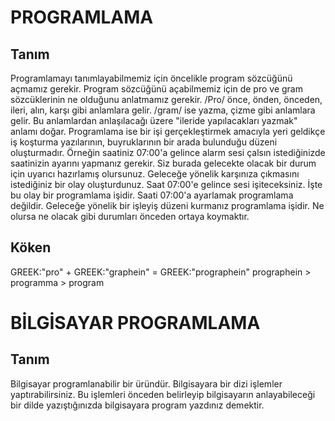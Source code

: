 # PROGRAMLAMA

## Tanım
Programlamayı tanımlayabilmemiz için öncelikle program sözcüğünü açmamız gerekir. Program sözcüğünü açabilmemiz 
için de pro ve gram sözcüklerinin ne olduğunu anlatmamız gerekir. /Pro/ önce, önden, önceden, ileri, alın, karşı gibi anlamlara gelir.
/gram/ ise yazma, çizme gibi anlamlara gelir. Bu anlamlardan anlaşılacağı üzere "ileride yapılacakları yazmak" anlamı doğar.
Programlama ise bir işi gerçekleştirmek amacıyla yeri geldikçe iş koşturma yazılarının, buyruklarının bir arada bulunduğu düzeni oluşturmadır.
Örneğin saatiniz 07:00'a gelince alarm sesi çalsın istediğinizde saatinizin ayarını yapmanız gerekir. Siz burada gelecekte olacak bir durum için
uyarıcı hazırlamış olursunuz. Geleceğe yönelik karşınıza çıkmasını istediğiniz bir olay oluşturdunuz. Saat 07:00'e gelince sesi işiteceksiniz.
İşte bu olay bir programlama işidir. Saati 07:00'a ayarlamak programlama değildir. Geleceğe yönelik bir işleyiş düzeni kurmanız programlama
işidir. Ne olursa ne olacak gibi durumları önceden ortaya koymaktır.

## Köken

GREEK:"pro" + GREEK:"graphein" = GREEK:"prographein"
prographein > programma > program

# BİLGİSAYAR PROGRAMLAMA

## Tanım
Bilgisayar programlanabilir bir üründür. Bilgisayara bir dizi işlemler yaptırabilirsiniz. Bu işlemleri önceden belirleyip bilgisayarın anlayabileceği
bir dilde yazıştığınızda bilgisayara program yazdınız demektir.
